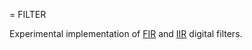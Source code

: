 = FILTER

Experimental implementation of
[FIR](https://en.wikipedia.org/wiki/Finite_impulse_response) and
[IIR](https://en.wikipedia.org/wiki/Infinite_impulse_response) digital filters.

